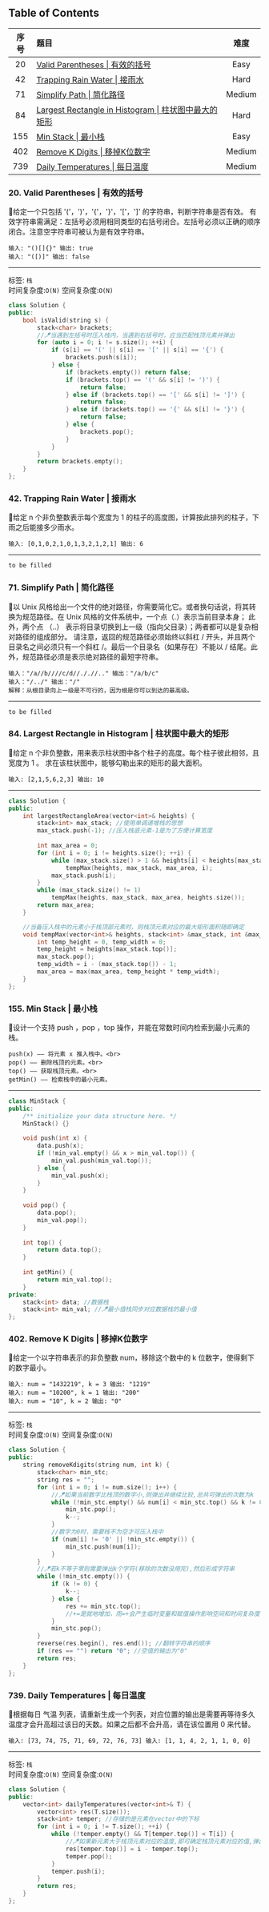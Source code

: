 ## Table of Contents
|序号|题目|难度|
|:--:|:-|:-:|
|20|[Valid Parentheses \| 有效的括号](#20-Valid-Parentheses--有效的括号)|Easy|
|42|[Trapping Rain Water \| 接雨水](#42-Trapping-Rain-Water--接雨水)|Hard|
|71|[Simplify Path \| 简化路径](#71-Simplify-Path--简化路径)|Medium|
|84|[Largest Rectangle in Histogram \| 柱状图中最大的矩形](#84-Largest-Rectangle-in-Histogram--柱状图中最大的矩形)|Hard|
|155|[Min Stack \| 最小栈](#155-Min-Stack--最小栈)|Easy|
|402|[Remove K Digits \| 移掉K位数字](#402-Remove-K-Digits--移掉K位数字)|Medium|
|739|[Daily Temperatures \| 每日温度](#739-Daily-Temperatures--每日温度)|Medium|


### 20. Valid Parentheses | 有效的括号
🥉给定一个只包括 '('，')'，'{'，'}'，'['，']' 的字符串，判断字符串是否有效。
有效字符串需满足：左括号必须用相同类型的右括号闭合。左括号必须以正确的顺序闭合。注意空字符串可被认为是有效字符串。
```
输入: "()[]{}" 输出: true
输入: "([)]" 输出: false
```
---
标签: `栈`<br>
时间复杂度:`O(N)` 空间复杂度:`O(N)`
```c++
class Solution {
public:
    bool isValid(string s) {
        stack<char> brackets;
        //🪁当遇到左括号时压入栈内，当遇到右括号时，应当匹配栈顶元素并弹出
        for (auto i = 0; i != s.size(); ++i) {
            if (s[i] == '(' || s[i] == '[' || s[i] == '{') {
                brackets.push(s[i]);
            } else {
                if (brackets.empty()) return false;
                if (brackets.top() == '(' && s[i] != ')') {
                    return false;
                } else if (brackets.top() == '[' && s[i] != ']') {
                    return false;
                } else if (brackets.top() == '{' && s[i] != '}') {
                    return false;
                } else {
                    brackets.pop();
                }
            }
        }
        return brackets.empty();
    }
};
```

### 42. Trapping Rain Water | 接雨水
🏅️给定 n 个非负整数表示每个宽度为 1 的柱子的高度图，计算按此排列的柱子，下雨之后能接多少雨水。
```
输入: [0,1,0,2,1,0,1,3,2,1,2,1] 输出: 6
```
---

```c++
to be filled
```

### 71. Simplify Path | 简化路径
🥈以 Unix 风格给出一个文件的绝对路径，你需要简化它。或者换句话说，将其转换为规范路径。在 Unix 风格的文件系统中，一个点（.）表示当前目录本身；
此外，两个点 （..） 表示将目录切换到上一级（指向父目录）；两者都可以是复杂相对路径的组成部分。
请注意，返回的规范路径必须始终以斜杠 / 开头，并且两个目录名之间必须只有一个斜杠 /。最后一个目录名（如果存在）不能以 / 结尾。此外，规范路径必须是表示绝对路径的最短字符串。
```
输入："/a//b////c/d//././/.." 输出："/a/b/c"
输入："/../" 输出："/"
解释：从根目录向上一级是不可行的，因为根是你可以到达的最高级。
```
---

```c++
to be filled
```

### 84. Largest Rectangle in Histogram | 柱状图中最大的矩形
🏅️给定 n 个非负整数，用来表示柱状图中各个柱子的高度。每个柱子彼此相邻，且宽度为 1 。
求在该柱状图中，能够勾勒出来的矩形的最大面积。
```
输入: [2,1,5,6,2,3] 输出: 10
```
---

```c++
class Solution {
public:
    int largestRectangleArea(vector<int>& heights) {
        stack<int> max_stack; //使用单调递增栈的思想
        max_stack.push(-1); //压入栈底元素-1是为了方便计算宽度
        
        int max_area = 0;
        for (int i = 0; i != heights.size(); ++i) {
            while (max_stack.size() > 1 && heights[i] < heights[max_stack.top()])
                tempMax(heights, max_stack, max_area, i);
            max_stack.push(i);
        }
        while (max_stack.size() != 1)
            tempMax(heights, max_stack, max_area, heights.size());
        return max_area;
    }

    //当备压入栈中的元素小于栈顶部元素时，则栈顶元素对应的最大矩形面积随即确定
    void tempMax(vector<int>& heights, stack<int> &max_stack, int &max_area, int i) {
        int temp_height = 0, temp_width = 0;
        temp_height = heights[max_stack.top()];
        max_stack.pop();
        temp_width = i - (max_stack.top()) - 1;
        max_area = max(max_area, temp_height * temp_width);
    }
};
```

### 155. Min Stack | 最小栈
🥉设计一个支持 push ，pop ，top 操作，并能在常数时间内检索到最小元素的栈。<br>
```
push(x) —— 将元素 x 推入栈中。<br>
pop() —— 删除栈顶的元素。<br>
top() —— 获取栈顶元素。<br>
getMin() —— 检索栈中的最小元素。
```
---

```c++
class MinStack {
public:
    /** initialize your data structure here. */
    MinStack() {}
    
    void push(int x) {
        data.push(x);
        if (!min_val.empty() && x > min_val.top()) {
            min_val.push(min_val.top());
        } else {
            min_val.push(x);
        }
    }
    
    void pop() {
        data.pop();
        min_val.pop();
    }
    
    int top() {
        return data.top();
    }
    
    int getMin() {
        return min_val.top();
    }
private:
    stack<int> data; //数据栈
    stack<int> min_val; //🪁最小值栈同步对应数据栈的最小值
};
```

### 402. Remove K Digits | 移掉K位数字
🥈给定一个以字符串表示的非负整数 num，移除这个数中的 k 位数字，使得剩下的数字最小。
```
输入: num = "1432219", k = 3 输出: "1219"
输入: num = "10200", k = 1 输出: "200"
输入: num = "10", k = 2 输出: "0"
```
---

标签: `栈`<br>
时间复杂度:`O(N)` 空间复杂度:`O(N)`
```c++
class Solution {
public:
    string removeKdigits(string num, int k) {
        stack<char> min_stc;
        string res = "";
        for (int i = 0; i != num.size(); i++) {
            //🪁如果当前数字比栈顶的数字小,则弹出并继续比较,总共可弹出的次数为k
            while (!min_stc.empty() && num[i] < min_stc.top() && k != 0) {
                min_stc.pop();
                k--;
            }
            //数字为0时，需要栈不为空才可压入栈中
            if (num[i] != '0' || !min_stc.empty()) {
                min_stc.push(num[i]);
            }
        }
        //🪁若k不等于零则需要弹出k个字符(移除的次数没用完),然后形成字符串
        while (!min_stc.empty()) {
            if (k != 0) {
                k--;   
            } else {
                res += min_stc.top();
                //+=是就地增加，而=+会产生临时变量和赋值操作影响空间和时间复杂度
            }
            min_stc.pop();
        }
        reverse(res.begin(), res.end()); //翻转字符串的顺序
        if (res == "") return "0"; //空值的输出为"0"
        return res;
    }
};
```

### 739. Daily Temperatures | 每日温度
🥈根据每日 气温 列表，请重新生成一个列表，对应位置的输出是需要再等待多久温度才会升高超过该日的天数。如果之后都不会升高，请在该位置用 0 来代替。
```
输入: [73, 74, 75, 71, 69, 72, 76, 73] 输入: [1, 1, 4, 2, 1, 1, 0, 0]
```
---

标签: `栈`<br>
时间复杂度:`O(N)` 空间复杂度:`O(N)`
```c++
class Solution {
public:
    vector<int> dailyTemperatures(vector<int>& T) {
        vector<int> res(T.size());
        stack<int> temper; //存储的是元素在vector中的下标   
        for (int i = 0; i != T.size(); ++i) {
            while (!temper.empty() && T[temper.top()] < T[i]) {
                //🪁如果新元素大于栈顶元素对应的温度,即可确定栈顶元素对应的值,弹出并继续比较
                res[temper.top()] = i - temper.top();
                temper.pop();
            }
            temper.push(i);
        }
        return res; 
    }
};
```
